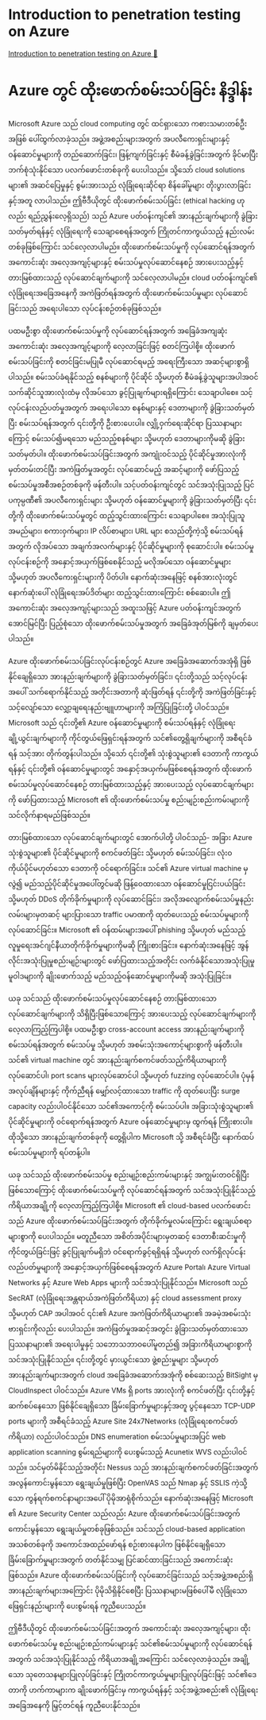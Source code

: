 # Introduction to penetration testing on Azure

[Introduction to penetration testing on Azure 🔗](https://www.coursera.org/learn/cybersecurity-tools-and-technologies/lecture/TgMLF/introduction-to-penetration-testing-on-azure)

# Azure တွင် ထိုးဖောက်စမ်းသပ်ခြင်း နိဒ္ဒါန်း

Microsoft Azure သည် cloud computing တွင် ထင်ရှားသော ကစားသမားတစ်ဦးအဖြစ် ပေါ်ထွက်လာခဲ့သည်။ အဖွဲ့အစည်းများအတွက် အပလီကေးရှင်းများနှင့် ဝန်ဆောင်မှုများကို တည်ဆောက်ခြင်း၊ ဖြန့်ကျက်ခြင်းနှင့် စီမံခန့်ခွဲခြင်းအတွက် ခိုင်မာပြီး ဘက်စုံသုံးနိုင်သော ပလက်ဖောင်းတစ်ခုကို ပေးပါသည်။ သို့သော် cloud solutions များ၏ အဆင်ပြေမှုနှင့် စွမ်းအားသည် လုံခြုံရေးဆိုင်ရာ စိန်ခေါ်မှုများ တိုးပွားလာခြင်းနှင့်အတူ လာပါသည်။ ဤဗီဒီယိုတွင် ထိုးဖောက်စမ်းသပ်ခြင်း (ethical hacking ဟုလည်း ရည်ညွှန်းလေ့ရှိသည်) သည် Azure ပတ်ဝန်းကျင်၏ အားနည်းချက်များကို ခွဲခြားသတ်မှတ်ရန်နှင့် လုံခြုံရေးကို သေချာစေရန်အတွက် ကြိုတင်ကာကွယ်သည့် နည်းလမ်းတစ်ခုဖြစ်ကြောင်း သင်လေ့လာပါမည်။ ထိုးဖောက်စမ်းသပ်မှုကို လုပ်ဆောင်ရန်အတွက် အကောင်းဆုံး အလေ့အကျင့်များနှင့် စမ်းသပ်မှုလုပ်ဆောင်နေစဉ် အားပေးသည့်နှင့် တားမြစ်ထားသည့် လုပ်ဆောင်ချက်များကို သင်လေ့လာပါမည်။ cloud ပတ်ဝန်းကျင်၏ လုံခြုံရေးအခြေအနေကို အကဲဖြတ်ရန်အတွက် ထိုးဖောက်စမ်းသပ်မှုများ လုပ်ဆောင်ခြင်းသည် အရေးပါသော လုပ်ငန်းစဉ်တစ်ခုဖြစ်သည်။

ပထမဦးစွာ ထိုးဖောက်စမ်းသပ်မှုကို လုပ်ဆောင်ရန်အတွက် အခြေခံအကျဆုံး အကောင်းဆုံး အလေ့အကျင့်များကို လေ့လာခြင်းဖြင့် စတင်ကြပါစို့။ ထိုးဖောက်စမ်းသပ်ခြင်းကို စတင်ခြင်းမပြုမီ လုပ်ဆောင်ရမည့် အရေးကြီးသော အဆင့်များစွာရှိပါသည်။ စမ်းသပ်ခံရနိုင်သည့် စနစ်များကို ပိုင်ဆိုင် သို့မဟုတ် စီမံခန့်ခွဲသူများအပါအဝင် သက်ဆိုင်သူအားလုံးထံမှ လိုအပ်သော ခွင့်ပြုချက်များရရှိကြောင်း သေချာပါစေ။ သင့်လုပ်ငန်းလည်ပတ်မှုအတွက် အရေးပါသော စနစ်များနှင့် ဒေတာများကို ခွဲခြားသတ်မှတ်ပြီး စမ်းသပ်ရန်အတွက် ၎င်းတို့ကို ဦးစားပေးပါ။ လျှို့ဝှက်ရေးဆိုင်ရာ ပြဿနာများကြောင့် စမ်းသပ်၍မရသော မည်သည့်စနစ်များ သို့မဟုတ် ဒေတာများကိုမဆို ခွဲခြားသတ်မှတ်ပါ။ ထိုးဖောက်စမ်းသပ်ခြင်းအတွက် အကျုံးဝင်သည့် ပိုင်ဆိုင်မှုအားလုံးကို မှတ်တမ်းတင်ပြီး အကဲဖြတ်မှုအတွင်း လုပ်ဆောင်မည့် အဆင့်များကို ဖော်ပြသည့် စမ်းသပ်မှုအစီအစဉ်တစ်ခုကို ဖန်တီးပါ။ သင့်ပတ်ဝန်းကျင်တွင် သင်အသုံးပြုသည့် ပြင်ပကုမ္ပဏီ၏ အပလီကေးရှင်းများ သို့မဟုတ် ဝန်ဆောင်မှုများကို ခွဲခြားသတ်မှတ်ပြီး ၎င်းတို့ကို ထိုးဖောက်စမ်းသပ်မှုတွင် ထည့်သွင်းထားကြောင်း သေချာပါစေ။ အသုံးပြုသူအမည်များ၊ စကားဝှက်များ၊ IP လိပ်စာများ၊ URL များ စသည်တို့ကဲ့သို့ စမ်းသပ်ရန်အတွက် လိုအပ်သော အချက်အလက်များနှင့် ပိုင်ဆိုင်မှုများကို စုဆောင်းပါ။ စမ်းသပ်မှုလုပ်ငန်းစဉ်ကို အနှောင့်အယှက်ဖြစ်စေနိုင်သည့် မလိုအပ်သော ဝန်ဆောင်မှုများ သို့မဟုတ် အပလီကေးရှင်းများကို ပိတ်ပါ။ နောက်ဆုံးအနေဖြင့် စနစ်အားလုံးတွင် နောက်ဆုံးပေါ် လုံခြုံရေးအပ်ဒိတ်များ ထည့်သွင်းထားကြောင်း စစ်ဆေးပါ။ ဤအကောင်းဆုံး အလေ့အကျင့်များသည် အထူးသဖြင့် Azure ပတ်ဝန်းကျင်အတွက် အောင်မြင်ပြီး ပြည့်စုံသော ထိုးဖောက်စမ်းသပ်မှုအတွက် အခြေခံအုတ်မြစ်ကို ချမှတ်ပေးပါသည်။

Azure ထိုးဖောက်စမ်းသပ်ခြင်းလုပ်ငန်းစဉ်တွင် Azure အခြေခံအဆောက်အအုံရှိ ဖြစ်နိုင်ချေရှိသော အားနည်းချက်များကို ခွဲခြားသတ်မှတ်ခြင်း၊ ၎င်းတို့သည် သင့်လုပ်ငန်းအပေါ် သက်ရောက်နိုင်သည့် အတိုင်းအတာကို ဆုံးဖြတ်ရန် ၎င်းတို့ကို အကဲဖြတ်ခြင်းနှင့် သင့်လျော်သော လျှော့ချရေးနည်းဗျူဟာများကို အကြံပြုခြင်းတို့ ပါဝင်သည်။ Microsoft သည် ၎င်းတို့၏ Azure ဝန်ဆောင်မှုများကို စမ်းသပ်ရန်နှင့် လုံခြုံရေးချို့ယွင်းချက်များကို ကိုင်တွယ်ဖြေရှင်းရန်အတွက် သင်၏တွေ့ရှိချက်များကို အစီရင်ခံရန် သင့်အား တိုက်တွန်းပါသည်။ သို့သော် ၎င်းတို့၏ သုံးစွဲသူများ၏ ဒေတာကို ကာကွယ်ရန်နှင့် ၎င်းတို့၏ ဝန်ဆောင်မှုများတွင် အနှောင့်အယှက်မဖြစ်စေရန်အတွက် ထိုးဖောက်စမ်းသပ်မှုလုပ်ဆောင်နေစဉ် တားမြစ်ထားသည့်နှင့် အားပေးသည့် လုပ်ဆောင်ချက်များကို ဖော်ပြထားသည့် Microsoft ၏ ထိုးဖောက်စမ်းသပ်မှု စည်းမျဉ်းစည်းကမ်းများကို သင်လိုက်နာရမည်ဖြစ်သည်။

တားမြစ်ထားသော လုပ်ဆောင်ချက်များတွင် အောက်ပါတို့ ပါဝင်သည်- အခြား Azure သုံးစွဲသူများ၏ ပိုင်ဆိုင်မှုများကို စကင်ဖတ်ခြင်း သို့မဟုတ် စမ်းသပ်ခြင်း၊ လုံးဝ ကိုယ်ပိုင်မဟုတ်သော ဒေတာကို ဝင်ရောက်ခြင်း။ သင်၏ Azure virtual machine မှလွဲ၍ မည်သည့်ပိုင်ဆိုင်မှုအပေါ်တွင်မဆို ဖြန့်ဝေထားသော ဝန်ဆောင်မှုငြင်းပယ်ခြင်း သို့မဟုတ် DDoS တိုက်ခိုက်မှုများကို လုပ်ဆောင်ခြင်း၊ အလိုအလျောက်စမ်းသပ်မှုနည်းလမ်းများမှတဆင့် များပြားသော traffic ပမာဏကို ထုတ်ပေးသည့် စမ်းသပ်မှုများကို လုပ်ဆောင်ခြင်း။ Microsoft ၏ ဝန်ထမ်းများအပေါ် phishing သို့မဟုတ် မည်သည့်လူမှုရေးအင်ဂျင်နီယာတိုက်ခိုက်မှုများကိုမဆို ကြိုးစားခြင်း။ နောက်ဆုံးအနေဖြင့် အွန်လိုင်းအသုံးပြုမှုစည်းမျဉ်းများတွင် ဖော်ပြထားသည့်အတိုင်း လက်ခံနိုင်သောအသုံးပြုမှုမူဝါဒများကို ချိုးဖောက်သည့် မည်သည့်ဝန်ဆောင်မှုများကိုမဆို အသုံးပြုခြင်း။

ယခု သင်သည် ထိုးဖောက်စမ်းသပ်မှုလုပ်ဆောင်နေစဉ် တားမြစ်ထားသော လုပ်ဆောင်ချက်များကို သိရှိပြီးဖြစ်သောကြောင့် အားပေးသည့် လုပ်ဆောင်ချက်များကို လေ့လာကြည့်ကြပါစို့။ ပထမဦးစွာ cross-account access အားနည်းချက်များကို စမ်းသပ်ရန်အတွက် စမ်းသပ်မှု သို့မဟုတ် အစမ်းသုံးအကောင့်များစွာကို ဖန်တီးပါ။ သင်၏ virtual machine တွင် အားနည်းချက်စကင်ဖတ်သည့်ကိရိယာများကို လုပ်ဆောင်ပါ၊ port scans များလုပ်ဆောင်ပါ သို့မဟုတ် fuzzing လုပ်ဆောင်ပါ။ ပုံမှန်အလုပ်ချိန်များနှင့် ကိုက်ညီရန် မျှော်လင့်ထားသော traffic ကို ထုတ်ပေးပြီး surge capacity လည်းပါဝင်နိုင်သော သင်၏အကောင့်ကို စမ်းသပ်ပါ။ အခြားသုံးစွဲသူများ၏ ပိုင်ဆိုင်မှုများကို ဝင်ရောက်ရန်အတွက် Azure ဝန်ဆောင်မှုများမှ ထွက်ရန် ကြိုးစားပါ။ ထိုသို့သော အားနည်းချက်တစ်ခုကို တွေ့ရှိပါက Microsoft သို့ အစီရင်ခံပြီး နောက်ထပ် စမ်းသပ်မှုများကို ရပ်တန့်ပါ။

ယခု သင်သည် ထိုးဖောက်စမ်းသပ်မှု စည်းမျဉ်းစည်းကမ်းများနှင့် အကျွမ်းတဝင်ရှိပြီးဖြစ်သောကြောင့် ထိုးဖောက်စမ်းသပ်မှုကို လုပ်ဆောင်ရန်အတွက် သင်အသုံးပြုနိုင်သည့် ကိရိယာအချို့ကို လေ့လာကြည့်ကြပါစို့။ Microsoft ၏ cloud-based ပလက်ဖောင်းသည် Azure ထိုးဖောက်စမ်းသပ်ခြင်းအတွက် တိုက်ခိုက်မှုလမ်းကြောင်း ရွေးချယ်စရာများစွာကို ပေးပါသည်။ မတူညီသော အစိတ်အပိုင်းများမှတဆင့် ဒေတာစီးဆင်းမှုကို ကိုင်တွယ်ခြင်းဖြင့် ခွင့်ပြုချက်မရှိဘဲ ဝင်ရောက်ခွင့်ရရှိရန် သို့မဟုတ် လက်ရှိလုပ်ငန်းလည်ပတ်မှုများကို အနှောင့်အယှက်ဖြစ်စေရန်အတွက် Azure Portal၊ Azure Virtual Networks နှင့် Azure Web Apps များကို သင်အသုံးပြုနိုင်သည်။ Microsoft သည် SecRAT (လုံခြုံရေးအန္တရာယ်အကဲဖြတ်ကိရိယာ) နှင့် cloud assessment proxy သို့မဟုတ် CAP အပါအဝင် ၎င်း၏ Azure အကဲဖြတ်ကိရိယာများ၏ အခမဲ့အစမ်းသုံးဗားရှင်းကိုလည်း ပေးပါသည်။ အကဲဖြတ်မှုအဆင့်အတွင်း ခွဲခြားသတ်မှတ်ထားသော ပြဿနာများ၏ အရေးပါမှုနှင့် သဘောသဘာဝပေါ်မူတည်၍ အခြားကိရိယာများစွာကို သင်အသုံးပြုနိုင်သည်။ ၎င်းတို့တွင် မှားယွင်းသော ဖွဲ့စည်းမှုများ သို့မဟုတ် အားနည်းချက်များအတွက် cloud အခြေခံအဆောက်အအုံကို စစ်ဆေးသည့် BitSight မှ CloudInspect ပါဝင်သည်။ Azure VMs ရှိ ports အားလုံးကို စကင်ဖတ်ပြီး ၎င်းတို့နှင့် ဆက်စပ်နေသော ဖြစ်နိုင်ချေရှိသော ခြိမ်းခြောက်မှုများနှင့်အတူ ပွင့်နေသော TCP-UDP ports များကို အစီရင်ခံသည့် Azure Site 24x7Networks (လုံခြုံရေးစကင်ဖတ်ကိရိယာ) လည်းပါဝင်သည်။ DNS enumeration စမ်းသပ်မှုများအပြင် web application scanning စွမ်းရည်များကို ပေးစွမ်းသည့် Acunetix WVS လည်းပါဝင်သည်။ သင်မှတ်မိနိုင်သည့်အတိုင်း Nessus သည် အားနည်းချက်စကင်ဖတ်ခြင်းအတွက် အလွန်ကောင်းမွန်သော ရွေးချယ်မှုဖြစ်ပြီး OpenVAS သည် Nmap နှင့် SSLIS ကဲ့သို့သော ကွန်ရက်စကင်နာများအပေါ် ပိုမိုအာရုံစိုက်သည်။ နောက်ဆုံးအနေဖြင့် Microsoft ၏ Azure Security Center သည်လည်း Azure ထိုးဖောက်စမ်းသပ်ခြင်းအတွက် ကောင်းမွန်သော ရွေးချယ်မှုတစ်ခုဖြစ်သည်။ သင်သည် cloud-based application အသစ်တစ်ခုကို အကောင်အထည်ဖော်ရန် စဉ်းစားနေပါက ဖြစ်နိုင်ချေရှိသော ခြိမ်းခြောက်မှုများအတွက် တတ်နိုင်သမျှ ပြင်ဆင်ထားခြင်းသည် အကောင်းဆုံးဖြစ်သည်။ Azure ထိုးဖောက်စမ်းသပ်ခြင်းကို လုပ်ဆောင်ခြင်းသည် သင့်အဖွဲ့အစည်းရှိ အားနည်းချက်များအကြောင်း ပိုမိုသိရှိနိုင်စေပြီး ပြဿနာများမဖြစ်ပေါ်မီ လုံခြုံသော ဖြေရှင်းနည်းများကို ပေးစွမ်းရန် ကူညီပေးသည်။

ဤဗီဒီယိုတွင် ထိုးဖောက်စမ်းသပ်ခြင်းအတွက် အကောင်းဆုံး အလေ့အကျင့်များ၊ ထိုးဖောက်စမ်းသပ်မှု စည်းမျဉ်းစည်းကမ်းများနှင့် သင်၏စမ်းသပ်မှုများကို လုပ်ဆောင်ရန်အတွက် သင်အသုံးပြုနိုင်သည့် ကိရိယာအချို့အကြောင်း သင်လေ့လာခဲ့သည်။ အချို့သော သုတေသနများပြုလုပ်ခြင်းနှင့် ကြိုတင်ကာကွယ်မှုများပြုလုပ်ခြင်းဖြင့် သင်၏ဒေတာကို ဟက်ကာများက ချိုးဖောက်ခြင်းမှ ကာကွယ်ရန်နှင့် သင့်အဖွဲ့အစည်း၏ လုံခြုံရေးအခြေအနေကို မြှင့်တင်ရန် ကူညီပေးနိုင်သည်။
